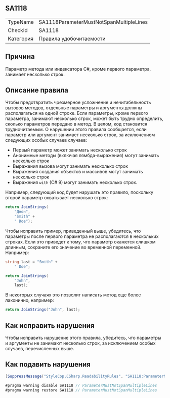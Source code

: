 ﻿## SA1118

<table>
<tr>
  <td>TypeName</td>
  <td>SA1118ParameterMustNotSpanMultipleLines</td>
</tr>
<tr>
  <td>CheckId</td>
  <td>SA1118</td>
</tr>
<tr>
  <td>Категория</td>
  <td>Правила удобочитаемости</td>
</tr>
</table>

## Причина

Параметр метода или индексатора C#, кроме первого параметра, занимает несколько строк.

## Описание правила

Чтобы предотвратить чрезмерное усложнение и нечитабельность вызовов методов, отдельные параметры и аргументы должны располагаться на одной строке. Если параметры, кроме первого параметра, занимают несколько строк, может быть
трудно определить, сколько параметров передано в метод. В целом, код становится трудночитаемым. О нарушении этого правила сообщается, если параметр или аргумент занимает несколько строк, за исключением следующих особых случаев
случаев:

* Первый параметр может занимать несколько строк
* Анонимные методы (включая лямбда-выражения) могут занимать несколько строк
* Выражения вызова могут занимать несколько строк
* Выражения создания объектов и массивов могут занимать несколько строк
* Выражения `with` (C# 9) могут занимать несколько строк.

Например, следующий код будет нарушать это правило, поскольку второй параметр охватывает несколько строк:

```csharp
return JoinStrings(
    "Джон",
    "Smith" + 
    " Doe");
```

Чтобы исправить пример, приведенный выше, убедитесь, что параметры после первого параметра не располагаются в нескольких строках. Если
это приведет к тому, что параметр окажется слишком длинным, сохраните его значение во временной переменной. Например:

```csharp
string last = "Smith" + 
    " Doe";

return JoinStrings(
    "John",
    last);
```

В некоторых случаях это позволит написать метод еще более лаконично, например:

```csharp
return JoinStrings("John", last);
```

## Как исправить нарушения

Чтобы исправить нарушение этого правила, убедитесь, что параметры и аргументы не занимают несколько строк, за исключением особых случаев, перечисленных выше.

## Как подавить нарушения

```csharp
[SuppressMessage("StyleCop.CSharp.ReadabilityRules", "SA1118:ParameterMustNotSpanMultipleLines", Justification = "Reviewed.")]
```

```csharp
#pragma warning disable SA1118 // ParameterMustNotSpanMultipleLines
#pragma warning restore SA1118 // ParameterMustNotSpanMultipleLines
```